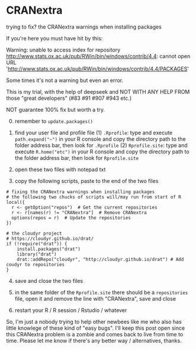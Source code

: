 # CRANextra
trying to fix? the CRANextra warnings when installing packages


If you're here you must have hit by this:

Warning: unable to access index for repository http://www.stats.ox.ac.uk/pub/RWin/bin/windows/contrib/4.4:
  cannot open URL 'http://www.stats.ox.ac.uk/pub/RWin/bin/windows/contrib/4.4/PACKAGES'

Some times it's not a warning but even an error.

This is my trial, with the help of deepseek and NOT WITH ANY HELP FROM those "great developers" (#83 #91 #907 #943 etc.)

NOT guarantee 100% fix but worth a try.

0. remember to `update.packages()`

1. find your user file and profile file
   (1) `.Rprofile`: type and execute `path.expand("~")` in your R console and copy the directory path to the folder address bar, then look for `.Rprofile`
   (2) `Rprofile.site`: type and execute `R.home("etc")` in your R console and copy the directory path to the folder address bar, then look for `Rprofile.site`

2. open these two files with notepad txt

3. copy the following scripts, paste to the end of the two files

```
# fixing the CRANextra warnings when installing packages
# the following two chucks of scripts will/may run from start of R
local({
  r <- getOption("repos")  # Get the current repositories
  r <- r[names(r) != "CRANextra"]  # Remove CRANextra
  options(repos = r)  # Update the repositories
})

# the cloudyr project
# https://cloudyr.github.io/drat/
if (!require("drat")) {
    install.packages("drat")
    library("drat")
    drat::addRepo("cloudyr", "http://cloudyr.github.io/drat") # Add coudyr to repositories
}
```

4. save and close the two files

5. in the same folder of the `Rprofile.site` there should be a `repositories` file, open it and remove the line with "CRANextra", save and close

6. restart your R / R session / Rstudio / whatever


So, I'm just a nobody trying to help other newbees like me who also has little knowlege of these kind of "easy bugs".
I'll keep this post open since this CRANextra problem is a zombie and comes back to live from time to time.
Please let me know if there's any better way / alternatives, thanks.
